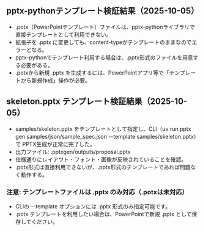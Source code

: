 ## pptx-pythonテンプレート検証結果（2025-10-05）

- .potx（PowerPointテンプレート）ファイルは、pptx-pythonライブラリで直接テンプレートとして利用できない。
- 拡張子を .pptx に変更しても、content-typeがテンプレートのままなのでエラーとなる。
- pptx-pythonでテンプレート利用する場合は、.pptx形式のファイルを用意する必要がある。
- .potxから新規 .pptx を生成するには、PowerPointアプリ等で「テンプレートから新規作成」操作が必要。

## skeleton.pptx テンプレート検証結果（2025-10-05）

- samples/skeleton.pptx をテンプレートとして指定し、CLI（uv run pptx gen samples/json/sample_spec.json --template samples/skeleton.pptx）で PPTX生成が正常に完了した。
- 出力ファイル: .pptxgen/outputs/proposal.pptx
- 仕様通りにレイアウト・フォント・画像が反映されていることを確認。
- .potx形式は直接利用できないが、.pptx形式のテンプレートであれば問題なく動作する。

### 注意: テンプレートファイルは .pptx のみ対応（.potxは未対応）

- CLIの --template オプションには .pptx 形式のみ指定可能です。
- .potx テンプレートを利用したい場合は、PowerPointで新規 .pptx として保存してください。
